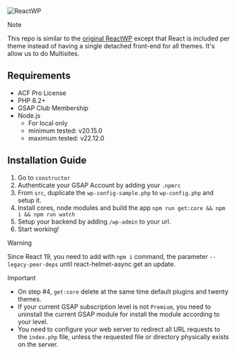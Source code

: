 ![ReactWP](https://reactwp.com/github-image/banner-black.jpg)

> [!NOTE]
> This repo is similar to the [original ReactWP](https://github.com/studiochampgauche/ReactWP) except that React is included per theme instead of having a single detached front-end for all themes. It's allow us to do Multisites.

## Requirements
- ACF Pro License
- PHP 8.2+
- GSAP Club Membership
- Node.js
	- For local only
	- minimum tested: v20.15.0
	- maximum tested: v22.12.0

## Installation Guide
1. Go to `constructor`
2. Authenticate your GSAP Account by adding your `.npmrc`
3. From `src`, duplicate the `wp-config-sample.php` to `wp-config.php` and setup it.
4. Install cores, node modules and build the app `npm run get:core && npm i && npm run watch`
5. Setup your backend by adding `/wp-admin` to your url.
6. Start working!

> [!WARNING]
> Since React 19, you need to add with `npm i` command, the parameter `--legacy-peer-deps` until react-helmet-async get an update.

> [!IMPORTANT]
> - On step #4, `get:core` delete at the same time default plugins and twenty themes.
> - If your current GSAP subscription level is not `Premium`, you need to uninstall the current GSAP module for install the module according to your level.
> - You need to configure your web server to redirect all URL requests to the `index.php` file, unless the requested file or directory physically exists on the server.